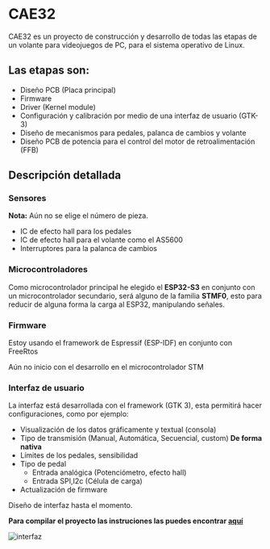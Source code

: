 # CAE32

CAE32 es un proyecto de construcción y desarrollo de todas las etapas de un volante para videojuegos de PC,
para el sistema operativo de Linux.

## Las etapas son:

* Diseño PCB (Placa principal)
* Firmware
* Driver (Kernel module)
* Configuración y calibración por medio de una interfaz de usuario (GTK-3)
* Diseño de mecanismos para pedales, palanca de cambios y volante
* Diseño PCB de potencia para el control del motor de retroalimentación (FFB)

## Descripción detallada

### Sensores

**Nota:** Aún no se elige el número de pieza.

* IC de efecto hall para los pedales
* IC de efecto hall para el volante como el AS5600 
* Interruptores para la palanca de cambios

### Microcontroladores

Como microcontrolador principal he elegido el **ESP32-S3** en conjunto con un microcontrolador secundario,
será alguno de la familia **STMF0**, esto para reducir de alguna forma la carga al ESP32, manipulando señales.

### Firmware

Estoy usando el framework de Espressif (ESP-IDF) en conjunto con FreeRtos

Aún no inicio con el desarrollo en el microcontrolador STM

### Interfaz de usuario

La interfaz está desarrollada con el framework (GTK 3), esta permitirá hacer configuraciones, como por ejemplo:

* Visualización de los datos gráficamente y textual (consola)
* Tipo de transmisión (Manual, Automática, Secuencial, custom) **De forma nativa**
* Límites de los pedales, sensibilidad 
* Tipo de pedal
	* Entrada analógica (Potenciómetro, efecto hall)
	* Entrada SPI,I2c (Célula de carga)
* Actualización de firmware

Diseño de interfaz hasta el momento.

**Para compilar el proyecto las instruciones las puedes encontrar [aquí](InterfazGráfica/README.md)**

![interfaz](InterfazGráfica/Previa.png)
